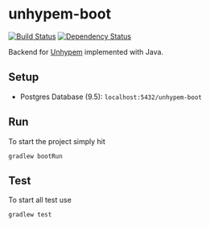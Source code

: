 # unhypem-boot

[![Build Status](https://img.shields.io/travis/feedm3/unhypem-boot.svg?style=flat-square)](https://travis-ci.org/feedm3/unhypem-boot)
[![Dependency Status](https://dependencyci.com/github/feedm3/unhypem-boot/badge?style=flat-square)](https://dependencyci.com/github/feedm3/unhypem-boot)

Backend for [Unhypem](https://github.com/feedm3/unhypem) implemented with Java.

## Setup

- Postgres Database (9.5): `localhost:5432/unhypem-boot`

## Run

To start the project simply hit
```
gradlew bootRun
```

## Test

To start all test use
```
gradlew test
```